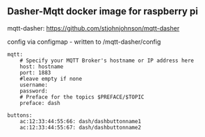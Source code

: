 ## Dasher-Mqtt docker image for raspberry pi

mqtt-dasher: https://github.com/stjohnjohnson/mqtt-dasher

config via configmap - written to /mqtt-dasher/config

```
mqtt:
    # Specify your MQTT Broker's hostname or IP address here
    host: hostname
    port: 1883
    #leave empty if none
    username:
    password:
    # Preface for the topics $PREFACE/$TOPIC
    preface: dash

buttons:
    ac:12:33:44:55:66: dash/dashbuttonname1
    ac:12:33:44:55:67: dash/dashbuttonname2
```



